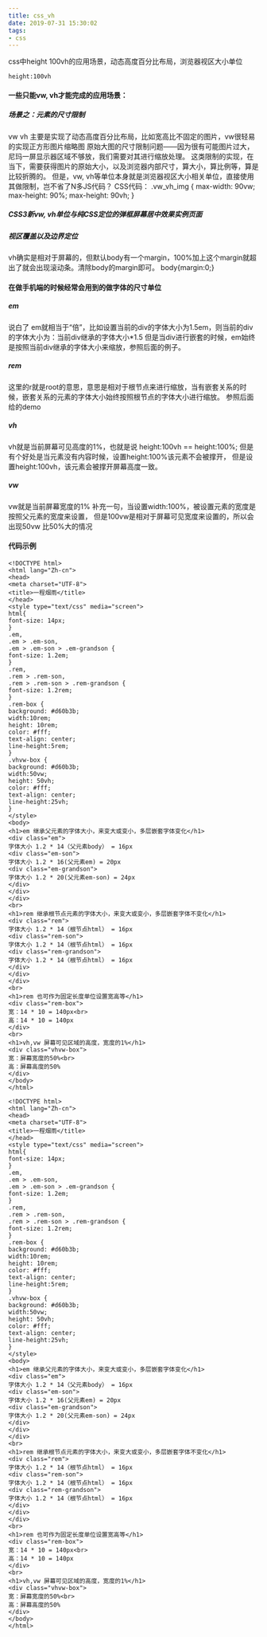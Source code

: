 ```yaml
---
title: css_vh
date: 2019-07-31 15:30:02
tags:
- css
---
```


css中height 100vh的应用场景，动态高度百分比布局，浏览器视区大小单位

    height:100vh

<!--more-->
#### 一些只能vw, vh才能完成的应用场景：

##### 场景之：元素的尺寸限制

vw vh 主要是实现了动态高度百分比布局，比如宽高比不固定的图片，vw很轻易的实现正方形图片缩略图
原始大图的尺寸限制问题——因为很有可能图片过大，尼玛一屏显示器区域不够放，我们需要对其进行缩放处理。
这类限制的实现，在当下，需要获得图片的原始大小，以及浏览器内部尺寸，算大小，算比例等，算是比较折腾的。
但是，vw, vh等单位本身就是浏览器视区大小相关单位，直接使用其做限制，岂不省了N多JS代码？
CSS代码：
.vw_vh_img {
max-width: 90vw;
max-height: 90%;
max-height: 90vh;
}
##### CSS3新vw, vh单位与纯CSS定位的弹框屏幕居中效果实例页面
##### 视区覆盖以及边界定位

vh确实是相对于屏幕的，但默认body有一个margin，100%加上这个margin就超出了就会出现滚动条。清除body的margin即可。
body{margin:0;}


#### 在做手机端的时候经常会用到的做字体的尺寸单位
##### em
说白了 em就相当于“倍”，比如设置当前的div的字体大小为1.5em，则当前的div的字体大小为：当前div继承的字体大小*1.5
但是当div进行嵌套的时候，em始终是按照当前div继承的字体大小来缩放，参照后面的例子。
##### rem
这里的r就是root的意思，意思是相对于根节点来进行缩放，当有嵌套关系的时候，嵌套关系的元素的字体大小始终按照根节点的字体大小进行缩放。
参照后面给的demo
##### vh
vh就是当前屏幕可见高度的1%，也就是说
height:100vh == height:100%;
但是有个好处是当元素没有内容时候，设置height:100%该元素不会被撑开，
但是设置height:100vh，该元素会被撑开屏幕高度一致。
##### vw
vw就是当前屏幕宽度的1%
补充一句，当设置width:100%，被设置元素的宽度是按照父元素的宽度来设置，
但是100vw是相对于屏幕可见宽度来设置的，所以会出现50vw 比50%大的情况


#### 代码示例
```
<!DOCTYPE html>
<html lang="Zh-cn">
<head>
<meta charset="UTF-8">
<title>一程烟雨</title>
</head>
<style type="text/css" media="screen">
html{
font-size: 14px;
}
.em,
.em > .em-son,
.em > .em-son > .em-grandson {
font-size: 1.2em;
}
.rem,
.rem > .rem-son,
.rem > .rem-son > .rem-grandson {
font-size: 1.2rem;
}
.rem-box {
background: #d60b3b;
width:10rem;
height: 10rem;
color: #fff;
text-align: center;
line-height:5rem;
}
.vhvw-box {
background: #d60b3b;
width:50vw;
height: 50vh;
color: #fff;
text-align: center;
line-height:25vh;
}
</style>
<body>
<h1>em 继承父元素的字体大小，来变大或变小，多层嵌套字体变化</h1>
<div class="em">
字体大小 1.2 * 14（父元素body） = 16px
<div class="em-son">
字体大小 1.2 * 16(父元素em) = 20px
<div class="em-grandson">
字体大小 1.2 * 20(父元素em-son) = 24px
</div>
</div>
</div>
<br>
<h1>rem 继承根节点元素的字体大小，来变大或变小，多层嵌套字体不变化</h1>
<div class="rem">
字体大小 1.2 * 14（根节点html） = 16px
<div class="rem-son">
字体大小 1.2 * 14（根节点html） = 16px
<div class="rem-grandson">
字体大小 1.2 * 14（根节点html） = 16px
</div>
</div>
</div>
<br>
<h1>rem 也可作为固定长度单位设置宽高等</h1>
<div class="rem-box">
宽：14 * 10 = 140px<br>
高：14 * 10 = 140px
</div>
<br>
<h1>vh,vw 屏幕可见区域的高度，宽度的1%</h1>
<div class="vhvw-box">
宽：屏幕宽度的50%<br>
高：屏幕高度的50%
</div>
</body>
</html>

<!DOCTYPE html>
<html lang="Zh-cn">
<head>
<meta charset="UTF-8">
<title>一程烟雨</title>
</head>
<style type="text/css" media="screen">
html{
font-size: 14px;
}
.em,
.em > .em-son,
.em > .em-son > .em-grandson {
font-size: 1.2em;
}
.rem,
.rem > .rem-son,
.rem > .rem-son > .rem-grandson {
font-size: 1.2rem;
}
.rem-box {
background: #d60b3b;
width:10rem;
height: 10rem;
color: #fff;
text-align: center;
line-height:5rem;
}
.vhvw-box {
background: #d60b3b;
width:50vw;
height: 50vh;
color: #fff;
text-align: center;
line-height:25vh;
}
</style>
<body>
<h1>em 继承父元素的字体大小，来变大或变小，多层嵌套字体变化</h1>
<div class="em">
字体大小 1.2 * 14（父元素body） = 16px
<div class="em-son">
字体大小 1.2 * 16(父元素em) = 20px
<div class="em-grandson">
字体大小 1.2 * 20(父元素em-son) = 24px
</div>
</div>
</div>
<br>
<h1>rem 继承根节点元素的字体大小，来变大或变小，多层嵌套字体不变化</h1>
<div class="rem">
字体大小 1.2 * 14（根节点html） = 16px
<div class="rem-son">
字体大小 1.2 * 14（根节点html） = 16px
<div class="rem-grandson">
字体大小 1.2 * 14（根节点html） = 16px
</div>
</div>
</div>
<br>
<h1>rem 也可作为固定长度单位设置宽高等</h1>
<div class="rem-box">
宽：14 * 10 = 140px<br>
高：14 * 10 = 140px
</div>
<br>
<h1>vh,vw 屏幕可见区域的高度，宽度的1%</h1>
<div class="vhvw-box">
宽：屏幕宽度的50%<br>
高：屏幕高度的50%
</div>
</body>
</html>
```